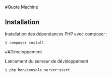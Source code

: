 #Quote Machine

## Installation

Installation des dépendances PHP avec composer :

```shell
$ composer install
```

##Développement

Lancement du serveur de développement

```start
$ php bon/console server:start
```